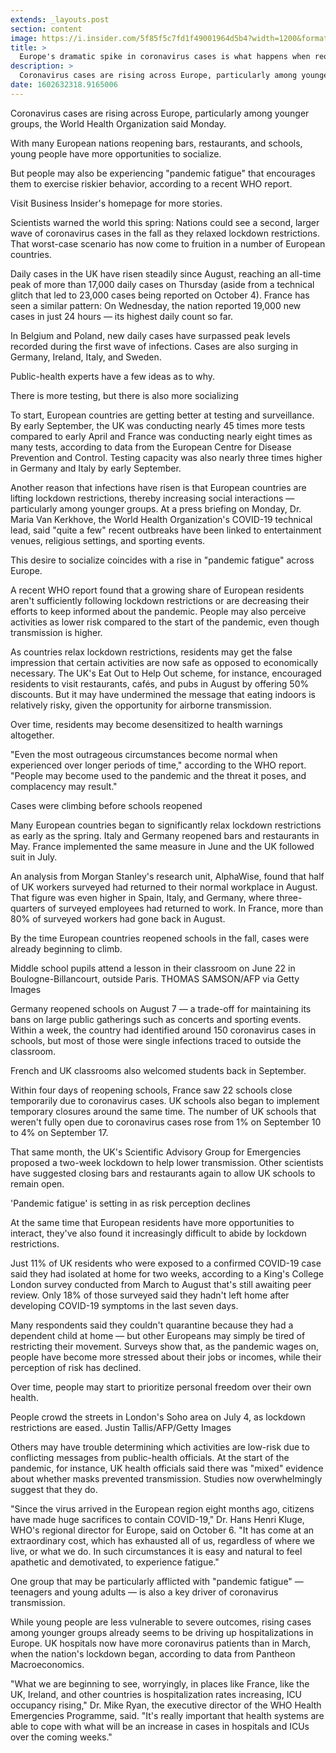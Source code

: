 ```yaml
--- 
extends: _layouts.post 
section: content 
image: https://i.insider.com/5f85f5c7fd1f49001964d5b4?width=1200&format=jpeg 
title: > 
  Europe's dramatic spike in coronavirus cases is what happens when reopening meets 'pandemic fatigue' 
description: > 
  Coronavirus cases are rising across Europe, particularly among younger groups, the World Health Organization said Monday.Scientists warned the world this spring: Nations could see a second, larger wave of coronavirus cases in the fall as they relaxed lockdown restrictions.As countries relax lockdown restrictions, residents may get the false impression that certain activities are now safe as opposed to economically necessary.Within four days of reopening schools, France saw 22 schools close temporarily due to coronavirus cases.The number of UK schools that weren't fully open due to coronavirus cases rose from 1% on September 10 to 4% on September 17. 
date: 1602632318.9165006 
--- 
```

Coronavirus cases are rising across Europe, particularly among younger groups, the World Health Organization said Monday.

With many European nations reopening bars, restaurants, and schools, young people have more opportunities to socialize.

But people may also be experiencing "pandemic fatigue" that encourages them to exercise riskier behavior, according to a recent WHO report.

Visit Business Insider's homepage for more stories.

Scientists warned the world this spring: Nations could see a second, larger wave of coronavirus cases in the fall as they relaxed lockdown restrictions. That worst-case scenario has now come to fruition in a number of European countries.

Daily cases in the UK have risen steadily since August, reaching an all-time peak of more than 17,000 daily cases on Thursday (aside from a technical glitch that led to 23,000 cases being reported on October 4). France has seen a similar pattern: On Wednesday, the nation reported 19,000 new cases in just 24 hours — its highest daily count so far.

In Belgium and Poland, new daily cases have surpassed peak levels recorded during the first wave of infections. Cases are also surging in Germany, Ireland, Italy, and Sweden.

Public-health experts have a few ideas as to why.

There is more testing, but there is also more socializing

To start, European countries are getting better at testing and surveillance. By early September, the UK was conducting nearly 45 times more tests compared to early April and France was conducting nearly eight times as many tests, according to data from the European Centre for Disease Prevention and Control. Testing capacity was also nearly three times higher in Germany and Italy by early September.

Another reason that infections have risen is that European countries are lifting lockdown restrictions, thereby increasing social interactions — particularly among younger groups. At a press briefing on Monday, Dr. Maria Van Kerkhove, the World Health Organization's COVID-19 technical lead, said "quite a few" recent outbreaks have been linked to entertainment venues, religious settings, and sporting events.

This desire to socialize coincides with a rise in "pandemic fatigue" across Europe.

A recent WHO report found that a growing share of European residents aren't sufficiently following lockdown restrictions or are decreasing their efforts to keep informed about the pandemic. People may also perceive activities as lower risk compared to the start of the pandemic, even though transmission is higher.

As countries relax lockdown restrictions, residents may get the false impression that certain activities are now safe as opposed to economically necessary. The UK's Eat Out to Help Out scheme, for instance, encouraged residents to visit restaurants, cafés, and pubs in August by offering 50% discounts. But it may have undermined the message that eating indoors is relatively risky, given the opportunity for airborne transmission.

Over time, residents may become desensitized to health warnings altogether.

"Even the most outrageous circumstances become normal when experienced over longer periods of time," according to the WHO report. "People may become used to the pandemic and the threat it poses, and complacency may result."

Cases were climbing before schools reopened

Many European countries began to significantly relax lockdown restrictions as early as the spring. Italy and Germany reopened bars and restaurants in May. France implemented the same measure in June and the UK followed suit in July.

An analysis from Morgan Stanley's research unit, AlphaWise, found that half of UK workers surveyed had returned to their normal workplace in August. That figure was even higher in Spain, Italy, and Germany, where three-quarters of surveyed employees had returned to work. In France, more than 80% of surveyed workers had gone back in August.

By the time European countries reopened schools in the fall, cases were already beginning to climb.

Middle school pupils attend a lesson in their classroom on June 22 in Boulogne-Billancourt, outside Paris. THOMAS SAMSON/AFP via Getty Images

Germany reopened schools on August 7 — a trade-off for maintaining its bans on large public gatherings such as concerts and sporting events. Within a week, the country had identified around 150 coronavirus cases in schools, but most of those were single infections traced to outside the classroom.

French and UK classrooms also welcomed students back in September.

Within four days of reopening schools, France saw 22 schools close temporarily due to coronavirus cases. UK schools also began to implement temporary closures around the same time. The number of UK schools that weren't fully open due to coronavirus cases rose from 1% on September 10 to 4% on September 17.

That same month, the UK's Scientific Advisory Group for Emergencies proposed a two-week lockdown to help lower transmission. Other scientists have suggested closing bars and restaurants again to allow UK schools to remain open.

'Pandemic fatigue' is setting in as risk perception declines

At the same time that European residents have more opportunities to interact, they've also found it increasingly difficult to abide by lockdown restrictions.

Just 11% of UK residents who were exposed to a confirmed COVID-19 case said they had isolated at home for two weeks, according to a King's College London survey conducted from March to August that's still awaiting peer review. Only 18% of those surveyed said they hadn't left home after developing COVID-19 symptoms in the last seven days.

Many respondents said they couldn't quarantine because they had a dependent child at home — but other Europeans may simply be tired of restricting their movement. Surveys show that, as the pandemic wages on, people have become more stressed about their jobs or incomes, while their perception of risk has declined.

Over time, people may start to prioritize personal freedom over their own health.

People crowd the streets in London's Soho area on July 4, as lockdown restrictions are eased. Justin Tallis/AFP/Getty Images

Others may have trouble determining which activities are low-risk due to conflicting messages from public-health officials. At the start of the pandemic, for instance, UK health officials said there was "mixed" evidence about whether masks prevented transmission. Studies now overwhelmingly suggest that they do.

"Since the virus arrived in the European region eight months ago, citizens have made huge sacrifices to contain COVID-19," Dr. Hans Henri Kluge, WHO's regional director for Europe, said on October 6. "It has come at an extraordinary cost, which has exhausted all of us, regardless of where we live, or what we do. In such circumstances it is easy and natural to feel apathetic and demotivated, to experience fatigue."

One group that may be particularly afflicted with "pandemic fatigue" — teenagers and young adults — is also a key driver of coronavirus transmission.

While young people are less vulnerable to severe outcomes, rising cases among younger groups already seems to be driving up hospitalizations in Europe. UK hospitals now have more coronavirus patients than in March, when the nation's lockdown began, according to data from Pantheon Macroeconomics.

"What we are beginning to see, worryingly, in places like France, like the UK, Ireland, and other countries is hospitalization rates increasing, ICU occupancy rising," Dr. Mike Ryan, the executive director of the WHO Health Emergencies Programme, said. "It's really important that health systems are able to cope with what will be an increase in cases in hospitals and ICUs over the coming weeks."